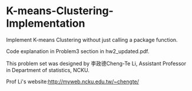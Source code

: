 # K-means-Clustering-Implementation
Implement K-means Clustering without just calling a package function.

Code explanation in Problem3 section in hw2_updated.pdf.


This problem set was designed by 李政德Cheng-Te Li, Assistant Professor in Department of statistics, NCKU.

Prof Li's website:http://myweb.ncku.edu.tw/~chengte/
